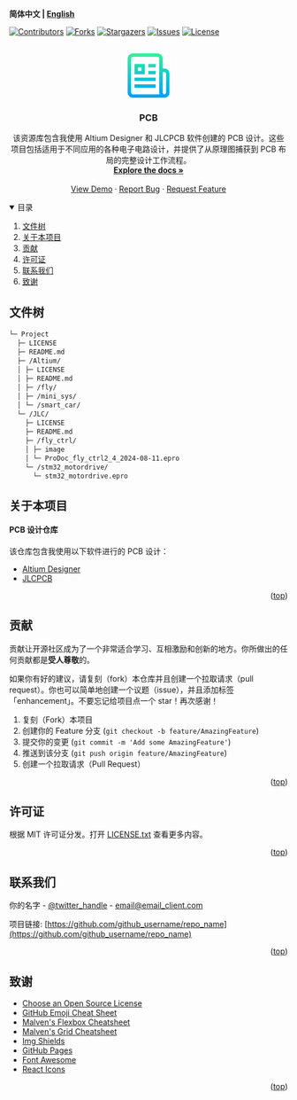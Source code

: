 **简体中文 | [English](README.md)**
<div id="top"></div>

[![Contributors][contributors-shield]][contributors-url]
[![Forks][forks-shield]][forks-url]
[![Stargazers][stars-shield]][stars-url]
[![Issues][issues-shield]][issues-url]
[![License][license-shield]][license-url]


<!-- PROJECT LOGO -->
<br />
<div align="center">
    <a href="https://github.com/MoonGrt/PCB">
    <img src="images/logo.png" alt="Logo" width="80" height="80">
    </a>
<h3 align="center">PCB</h3>
    <p align="center">
    该资源库包含我使用 Altium Designer 和 JLCPCB 软件创建的 PCB 设计。这些项目包括适用于不同应用的各种电子电路设计，并提供了从原理图捕获到 PCB 布局的完整设计工作流程。
    <br />
    <a href="https://github.com/MoonGrt/PCB"><strong>Explore the docs »</strong></a>
    <br />
    <br />
    <a href="https://github.com/MoonGrt/PCB">View Demo</a>
    ·
    <a href="https://github.com/MoonGrt/PCB/issues">Report Bug</a>
    ·
    <a href="https://github.com/MoonGrt/PCB/issues">Request Feature</a>
    </p>
</div>




<!-- CONTENTS -->
<details open>
  <summary>目录</summary>
  <ol>
    <li><a href="#文件树">文件树</a></li>
    <li>
      <a href="#关于本项目">关于本项目</a>
      <ul>
      </ul>
    </li>
    <li><a href="#贡献">贡献</a></li>
    <li><a href="#许可证">许可证</a></li>
    <li><a href="#联系我们">联系我们</a></li>
    <li><a href="#致谢">致谢</a></li>
  </ol>
</details>





<!-- 文件树 -->
## 文件树

```
└─ Project
  ├─ LICENSE
  ├─ README.md
  ├─ /Altium/
  │ ├─ LICENSE
  │ ├─ README.md
  │ ├─ /fly/
  │ ├─ /mini_sys/
  │ └─ /smart_car/
  └─ /JLC/
    ├─ LICENSE
    ├─ README.md
    ├─ /fly_ctrl/
    │ ├─ image
    │ └─ ProDoc_fly_ctrl2_4_2024-08-11.epro
    └─ /stm32_motordrive/
      └─ stm32_motordrive.epro
```



<!-- 关于本项目 -->
## 关于本项目

<h4>PCB 设计仓库</h4>
<p>该仓库包含我使用以下软件进行的 PCB 设计：</p>
<ul>
  <li><a href="Altium/README.md">Altium Designer</a></li>
  <li><a href="JLC/README.md">JLCPCB</a></li>
</ul>
<p align="right">(<a href="#top">top</a>)</p>



<!-- 贡献 -->
## 贡献

贡献让开源社区成为了一个非常适合学习、互相激励和创新的地方。你所做出的任何贡献都是**受人尊敬**的。

如果你有好的建议，请复刻（fork）本仓库并且创建一个拉取请求（pull request）。你也可以简单地创建一个议题（issue），并且添加标签「enhancement」。不要忘记给项目点一个 star！再次感谢！

1. 复刻（Fork）本项目
2. 创建你的 Feature 分支 (`git checkout -b feature/AmazingFeature`)
3. 提交你的变更 (`git commit -m 'Add some AmazingFeature'`)
4. 推送到该分支 (`git push origin feature/AmazingFeature`)
5. 创建一个拉取请求（Pull Request）
<p align="right">(<a href="#top">top</a>)</p>



<!-- 许可证 -->
## 许可证

根据 MIT 许可证分发。打开 [LICENSE.txt](LICENSE.txt) 查看更多内容。
<p align="right">(<a href="#top">top</a>)</p>



<!-- 联系我们 -->
## 联系我们

你的名字 - [@twitter_handle](https://twitter.com/twitter_handle) - email@email_client.com

项目链接: [https://github.com/github_username/repo_name](https://github.com/github_username/repo_name)
<p align="right">(<a href="#top">top</a>)</p>



<!-- 致谢 -->
## 致谢

* [Choose an Open Source License](https://choosealicense.com)
* [GitHub Emoji Cheat Sheet](https://www.webpagefx.com/tools/emoji-cheat-sheet)
* [Malven's Flexbox Cheatsheet](https://flexbox.malven.co/)
* [Malven's Grid Cheatsheet](https://grid.malven.co/)
* [Img Shields](https://shields.io)
* [GitHub Pages](https://pages.github.com)
* [Font Awesome](https://fontawesome.com)
* [React Icons](https://react-icons.github.io/react-icons/search)
<p align="right">(<a href="#top">top</a>)</p>




<!-- MARKDOWN LINKS & IMAGES -->
<!-- https://www.markdownguide.org/basic-syntax/#reference-style-links -->
[contributors-shield]: https://img.shields.io/github/contributors/MoonGrt/PCB.svg?style=for-the-badge
[contributors-url]: https://github.com/MoonGrt/PCB/graphs/contributors
[forks-shield]: https://img.shields.io/github/forks/MoonGrt/PCB.svg?style=for-the-badge
[forks-url]: https://github.com/MoonGrt/PCB/network/members
[stars-shield]: https://img.shields.io/github/stars/MoonGrt/PCB.svg?style=for-the-badge
[stars-url]: https://github.com/MoonGrt/PCB/stargazers
[issues-shield]: https://img.shields.io/github/issues/MoonGrt/PCB.svg?style=for-the-badge
[issues-url]: https://github.com/MoonGrt/PCB/issues
[license-shield]: https://img.shields.io/github/license/MoonGrt/PCB.svg?style=for-the-badge
[license-url]: https://github.com/MoonGrt/PCB/blob/master/LICENSE

